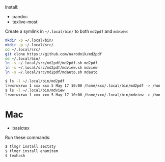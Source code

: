 Install:

* pandoc
* texlive-most

Create a symlink in `~/.local/bin/` to both `md2pdf` and `mdview`:

```bash
mkdir -p ~/.local/bin/
mkdir -p ~/.local/src/
cd ~/.local/src/
git clone https://github.com/narodnik/md2pdf
cd ~/.local/bin/
ln -s ~/.local/src/md2pdf/md2pdf.sh md2pdf
ln -s ~/.local/src/md2pdf/mdview.sh mdview
ln -s ~/.local/src/md2pdf/mdauto.sh mdauto
```

```bash
$ ls -l ~/.local/bin/md2pdf 
lrwxrwxrwx 1 xxx xxx 5 May 17 10:00 /home/xxx/.local/bin/md2pdf -> /home/xxx/src/md2pdf/md2pdf.sh
$ ls -l ~/.local/bin/mdview 
lrwxrwxrwx 1 xxx xxx 5 May 17 10:00 /home/xxx/.local/bin/mdview -> /home/xxx/src/md2pdf/mdview.sh
```

# Mac

* basictex

Run these commands:

```bash
$ tlmgr install sectsty
$ tlmgr install enumitem
$ texhash
```

